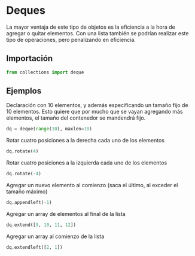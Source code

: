 
# Deques

La mayor ventaja de este tipo de objetos es la eficiencia a la hora de agregar o quitar elementos. Con una lista también se podrían realizar este tipo de operaciones, pero penalizando en eficiencia.

## Importación

```python
from collections import deque
```

## Ejemplos

Declaración con 10 elementos, y además especificando un tamaño fijo de 10 elementos. Esto quiere que por mucho que se vayan agregando más elementos, el tamaño del contenedor se mandendrá fijo.

```python
dq = deque(range(10), maxlen=10)
```

Rotar cuatro posiciones a la derecha cada uno de los elementos

```python
dq.rotate(4) 
```

Rotar cuatro posiciones a la izquierda cada uno de los elementos

```python
dq.rotate(-4)
```

Agregar un nuevo elemento al comienzo (saca el último, al exceder el tamaño máximo)

```python
dq.appendleft(-1)
```

Agregar un array de elementos al final de la lista

```python
dq.extend([9, 10, 11, 12]) 
```

Agregar un array al comienzo de la lista

```python
dq.extendleft([2, 1])
```
